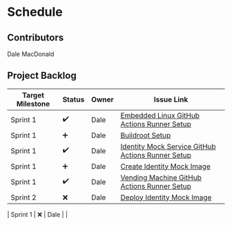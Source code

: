 # Schedule

## Contributors
Dale MacDonald

## Project Backlog
| Target Milestone | Status             | Owner            | Issue Link       |
| ---------------- | -------------      | ---------------- | ---------------- |
| Sprint 1     | ✔️  | Dale              | [Embedded Linux GitHub Actions Runner Setup](https://github.com/ldmacdonald/ECEA-5307_Projects/issues/1) |
| Sprint 1     | :heavy_plus_sign:  | Dale              | [Buildroot Setup](https://github.com/ldmacdonald/ECEA-5307_Projects/issues/2) |
| Sprint 1     | ✔️  | Dale              | [Identity Mock Service GitHub Actions Runner Setup](https://github.com/ldmacdonald/ECEA-5307-Identity-Mock/issues/1) |
| Sprint 1     | :heavy_plus_sign:  | Dale              | [Create Identity Mock Image](https://github.com/ldmacdonald/ECEA-5307-Identity-Mock/issues/2) |
| Sprint 1     | ✔️  | Dale              | [Vending Machine GitHub Actions Runner Setup](https://github.com/ldmacdonald/ECEA-5307-Vending_Machine/issues/1) |
| Sprint 2     | :x:  | Dale              | [Deploy Identity Mock Image](https://github.com/ldmacdonald/ECEA-5307-Identity-Mock/issues/3) |


| Sprint 1     | :x:  | Dale              |  |
